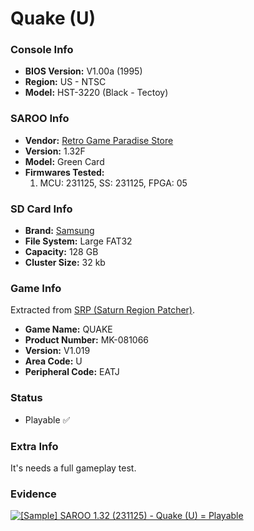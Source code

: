 # Quake (U)

### Console Info

- <b>BIOS Version:</b> V1.00a (1995)
- <b>Region:</b> US - NTSC
- <b>Model:</b> HST-3220 (Black - Tectoy)

### SAROO Info

- <b>Vendor:</b> [Retro Game Paradise Store](https://s.click.aliexpress.com/e/_DlCqvfB)
- <b>Version:</b> 1.32F
- <b>Model:</b> Green Card
- <b>Firmwares Tested:</b>
  1. MCU: 231125, SS: 231125, FPGA: 05

### SD Card Info

- <b>Brand:</b> [Samsung](https://s.click.aliexpress.com/e/_DlaoPrr)
- <b>File System:</b> Large FAT32
- <b>Capacity:</b> 128 GB
- <b>Cluster Size:</b> 32 kb

### Game Info

Extracted from [SRP (Saturn Region Patcher)](https://segaxtreme.net/resources/saturn-region-patcher.81/download).

- <b>Game Name:</b> QUAKE
- <b>Product Number:</b> MK-081066
- <b>Version:</b> V1.019
- <b>Area Code:</b> U
- <b>Peripheral Code:</b> EATJ

### Status

- Playable :white_check_mark:

### Extra Info

It's needs a full gameplay test.

### Evidence

[![[Sample] SAROO 1.32 (231125) - Quake (U) = Playable](https://img.youtube.com/vi/Erz_AG1IB48/0.jpg)](https://www.youtube.com/watch?v=Erz_AG1IB48)
